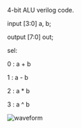 4-bit ALU verilog code.



input [3:0] a, b;

output [7:0] out;

sel:

0 : a + b

1 : a - b

2 : a * b

3 : a ^ b



![waveform](https://github.com/ThereisNoAvailableName/Verilog/assets/115004257/bebfc1bb-d952-449c-89d8-5fe8c5555cc7)
